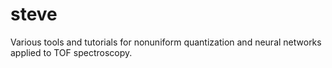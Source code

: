 # steve
Various tools and tutorials for nonuniform quantization and neural networks applied to TOF spectroscopy. 
